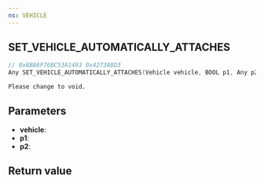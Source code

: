 ```yaml
---
ns: VEHICLE
---
```

## SET_VEHICLE_AUTOMATICALLY_ATTACHES

```c
// 0x8BA6F76BC53A1493 0x4273A8D3
Any SET_VEHICLE_AUTOMATICALLY_ATTACHES(Vehicle vehicle, BOOL p1, Any p2);
```

```
Please change to void.  
```

## Parameters
* **vehicle**: 
* **p1**: 
* **p2**: 

## Return value
